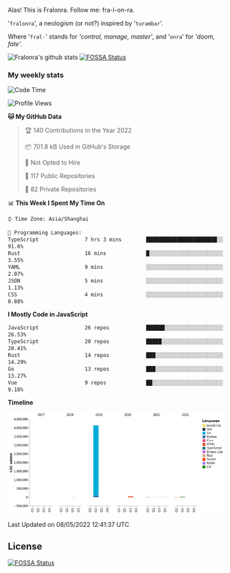 Alas! This is Fralonra. Follow me: fra-l-on-ra.

'`fralonra`', a neologism (or not?) inspired by '`turambar`'.

Where '`fral-`' stands for *'control, manage, master'*, and '`onra`' for *'doom, fate'*.

![Fralonra's github stats](https://github-readme-stats.vercel.app/api?username=fralonra)
[![FOSSA Status](https://app.fossa.com/api/projects/git%2Bgithub.com%2Ffralonra%2Ffralonra.svg?type=shield)](https://app.fossa.com/projects/git%2Bgithub.com%2Ffralonra%2Ffralonra?ref=badge_shield)

### My weekly stats

<!--START_SECTION:waka-->
![Code Time](http://img.shields.io/badge/Code%20Time-3%2C003%20hrs%207%20mins-blue)

![Profile Views](http://img.shields.io/badge/Profile%20Views-0-blue)

**🐱 My GitHub Data** 

> 🏆 140 Contributions in the Year 2022
 > 
> 📦 701.8 kB Used in GitHub's Storage 
 > 
> 🚫 Not Opted to Hire
 > 
> 📜 117 Public Repositories 
 > 
> 🔑 82 Private Repositories  
 > 
📊 **This Week I Spent My Time On** 

```text
⌚︎ Time Zone: Asia/Shanghai

💬 Programming Languages: 
TypeScript               7 hrs 3 mins        ███████████████████████░░   91.6% 
Rust                     16 mins             █░░░░░░░░░░░░░░░░░░░░░░░░   3.55% 
YAML                     9 mins              ░░░░░░░░░░░░░░░░░░░░░░░░░   2.07% 
JSON                     5 mins              ░░░░░░░░░░░░░░░░░░░░░░░░░   1.13% 
CSS                      4 mins              ░░░░░░░░░░░░░░░░░░░░░░░░░   0.88%

```

**I Mostly Code in JavaScript** 

```text
JavaScript               26 repos            ██████░░░░░░░░░░░░░░░░░░░   26.53% 
TypeScript               20 repos            █████░░░░░░░░░░░░░░░░░░░░   20.41% 
Rust                     14 repos            ███░░░░░░░░░░░░░░░░░░░░░░   14.29% 
Go                       13 repos            ███░░░░░░░░░░░░░░░░░░░░░░   13.27% 
Vue                      9 repos             ██░░░░░░░░░░░░░░░░░░░░░░░   9.18%

```


**Timeline**

![Chart not found](https://raw.githubusercontent.com/fralonra/fralonra/master/charts/bar_graph.png) 


 Last Updated on 08/05/2022 12:41:37 UTC
<!--END_SECTION:waka-->

## License
[![FOSSA Status](https://app.fossa.com/api/projects/git%2Bgithub.com%2Ffralonra%2Ffralonra.svg?type=large)](https://app.fossa.com/projects/git%2Bgithub.com%2Ffralonra%2Ffralonra?ref=badge_large)